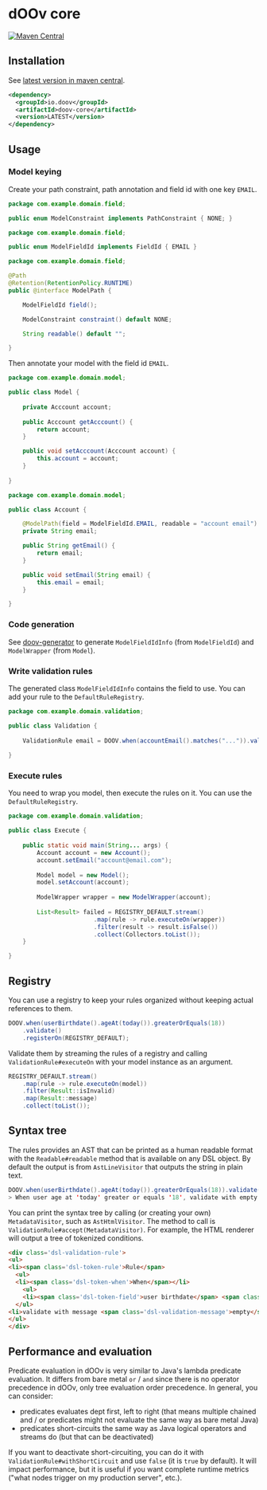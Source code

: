 # dOOv core

[![Maven Central](https://maven-badges.herokuapp.com/maven-central/io.doov/doov-core/badge.svg)](https://maven-badges.herokuapp.com/maven-central/io.doov/doov-core)

## Installation

See [latest version in maven central](https://repo1.maven.org/maven2/io/doov).

```xml
<dependency>
  <groupId>io.doov</groupId>
  <artifactId>doov-core</artifactId>
  <version>LATEST</version>
</dependency>
```

## Usage

### Model keying

Create your path constraint, path annotation and field id with one key ```EMAIL```.

```java
package com.example.domain.field;

public enum ModelConstraint implements PathConstraint { NONE; }
```

```java
package com.example.domain.field;

public enum ModelFieldId implements FieldId { EMAIL }
```

```java
package com.example.domain.field;

@Path
@Retention(RetentionPolicy.RUNTIME)
public @interface ModelPath {

    ModelFieldId field();

    ModelConstraint constraint() default NONE;

    String readable() default "";

}
```

Then annotate your model with the field id ```EMAIL```.

```java
package com.example.domain.model;

public class Model {
    
    private Acccount account;
    
    public Acccount getAcccount() {
        return account;
    }

    public void setAcccount(Acccount account) {
        this.account = account;
    }
    
}
```

```java
package com.example.domain.model;

public class Account {

    @ModelPath(field = ModelFieldId.EMAIL, readable = "account email")
    private String email;

    public String getEmail() {
        return email;
    }

    public void setEmail(String email) {
        this.email = email;
    }

}
```

### Code generation

See [doov-generator](../generator) to generate ```ModelFieldIdInfo``` (from ```ModelFieldId```) and ```ModelWrapper``` (from ```Model```).

### Write validation rules

The generated class ```ModelFieldIdInfo``` contains the field to use. You can add your rule to the ```DefaultRuleRegistry```.

```java
package com.example.domain.validation;

public class Validation {
    
    ValidationRule email = DOOV.when(accountEmail().matches("...")).validate().registerOn(REGISTRY_DEFAULT);
    
}
```

### Execute rules

You need to wrap you model, then execute the rules on it. You can use the ```DefaultRuleRegistry```.

```java
package com.example.domain.validation;

public class Execute {
    
    public static void main(String... args) {
        Account account = new Account();
        account.setEmail("account@email.com");
        
        Model model = new Model();
        model.setAccount(account);
        
        ModelWrapper wrapper = new ModelWrapper(account);
        
        List<Result> failed = REGISTRY_DEFAULT.stream()
                        .map(rule -> rule.executeOn(wrapper))
                        .filter(result -> result.isFalse())
                        .collect(Collectors.toList());
    }

}
```

## Registry

You can use a registry to keep your rules organized without keeping actual references to them.

```java
DOOV.when(userBirthdate().ageAt(today()).greaterOrEquals(18))
    .validate()
    .registerOn(REGISTRY_DEFAULT);
```

Validate them by streaming the rules of a registry and calling `ValidationRule#executeOn` with your model instance as an argument.

```java
REGISTRY_DEFAULT.stream()
    .map(rule -> rule.executeOn(model))
    .filter(Result::isInvalid)
    .map(Result::message)
    .collect(toList());
```


## Syntax tree

The rules provides an AST that can be printed as a human readable format with the `Readable#readable` method that is available on any DSL object. By default the output is from `AstLineVisitor` that outputs the string in plain text.

```java
DOOV.when(userBirthdate().ageAt(today()).greaterOrEquals(18)).validate().readable()
> When user age at 'today' greater or equals '18', validate with empty message
```

You can print the syntax tree by calling (or creating your own) `MetadataVisitor`, such as `AstHtmlVisitor`. The method to call is `ValidationRule#accept(MetadataVisitor)`. For example, the HTML renderer will output a tree of tokenized conditions.

```html
<div class='dsl-validation-rule'>
<ul>
<li><span class='dsl-token-rule'>Rule</span>
  <ul>
  <li><span class='dsl-token-when'>When</span></li>
    <ul>
    <li><span class='dsl-token-field'>user birthdate</span> <span class='dsl-token-operator'>age at</span> <span class='dsl-token-value'>today </span> <span class='dsl-token-operator'>greater or equals</span> <span class='dsl-token-value'>18</span></li>
  </ul>
<li>validate with message <span class='dsl-validation-message'>empty</span></li></ul>
</ul>
</div>
```

## Performance and evaluation

Predicate evaluation in dOOv is very similar to Java's lambda predicate evaluation. It differs from bare metal `or` / `and` since there is no operator precedence in dOOv, only tree evaluation order precedence. In general, you can consider:

- predicates evaluates dept first, left to right (that means multiple chained and / or predicates might not evaluate the same way as bare metal Java)
- predicates short-circuits the same way as Java logical operators and streams do (but that can be deactivated)

If you want to deactivate short-circuiting, you can do it with `ValidationRule#withShortCircuit` and use `false` (it is `true` by default). It will impact performance, but it is useful if you want complete runtime metrics ("what nodes trigger on my production server", etc.).
